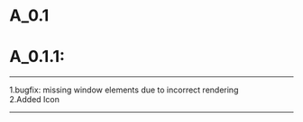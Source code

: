 # A_0.1

# A_0.1.1:
  
  ---
  1.bugfix: missing window elements due to incorrect rendering<br>
  2.Added Icon
  
  ---
